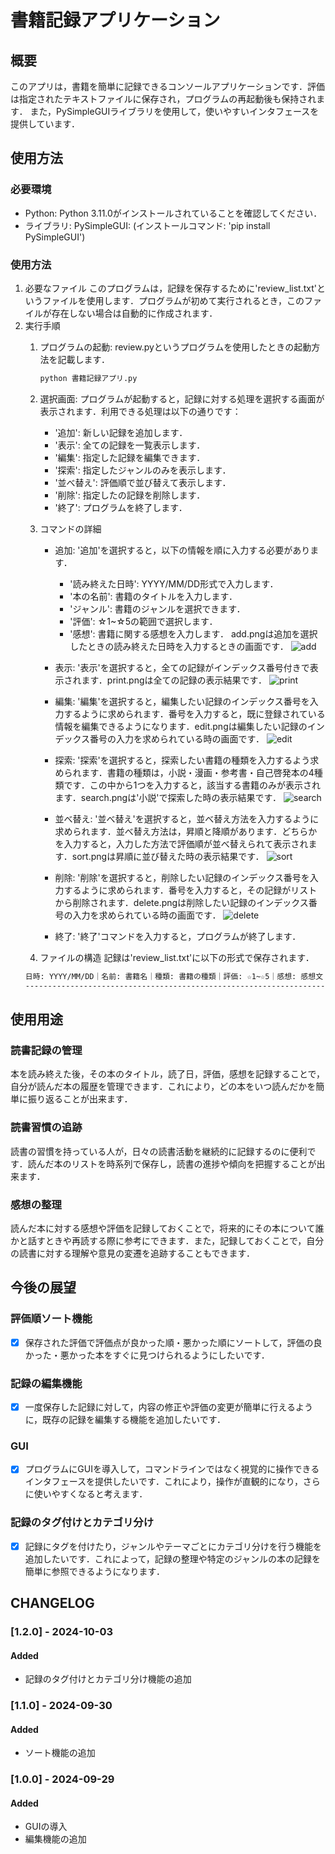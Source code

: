 # 書籍記録アプリケーション
## 概要
このアプリは，書籍を簡単に記録できるコンソールアプリケーションです．評価は指定されたテキストファイルに保存され，プログラムの再起動後も保持されます．
また，PySimpleGUIライブラリを使用して，使いやすいインタフェースを提供しています．

## 使用方法
### 必要環境
- Python: Python 3.11.0がインストールされていることを確認してください．
- ライブラリ: PySimpleGUI: (インストールコマンド: 'pip install PySimpleGUI')

### 使用方法
1. 必要なファイル
このプログラムは，記録を保存するために'review_list.txt'というファイルを使用します．プログラムが初めて実行されるとき，このファイルが存在しない場合は自動的に作成されます．
2. 実行手順
   1. プログラムの起動: review.pyというプログラムを使用したときの起動方法を記載します． 
      ```bash
      python 書籍記録アプリ.py
      ```
   2. 選択画面:
   プログラムが起動すると，記録に対する処理を選択する画面が表示されます．利用できる処理は以下の通りです：
      - '追加': 新しい記録を追加します．
      - '表示': 全ての記録を一覧表示します．
      - '編集': 指定した記録を編集できます．
      - '探索': 指定したジャンルのみを表示します．
      - '並べ替え': 評価順で並び替えて表示します．
      - '削除': 指定したの記録を削除します．
      - '終了': プログラムを終了します．

   3. コマンドの詳細
      - 追加: '追加'を選択すると，以下の情報を順に入力する必要があります．
        - '読み終えた日時': YYYY/MM/DD形式で入力します．
        - '本の名前': 書籍のタイトルを入力します．
        - 'ジャンル': 書籍のジャンルを選択できます．
        - '評価': ☆1~☆5の範囲で選択します．
        - '感想': 書籍に関する感想を入力します．
        add.pngは追加を選択したときの読み終えた日時を入力するときの画面です．
        ![add](add.png)

      - 表示: '表示'を選択すると，全ての記録がインデックス番号付きで表示されます．print.pngは全ての記録の表示結果です．
        ![print](print.png)
  
      - 編集: '編集'を選択すると，編集したい記録のインデックス番号を入力するように求められます．番号を入力すると，既に登録されている情報を編集できるようになります．edit.pngは編集したい記録のインデックス番号の入力を求められている時の画面です．
        ![edit](edit.png)
  
      - 探索: '探索'を選択すると，探索したい書籍の種類を入力するよう求められます．書籍の種類は，小説・漫画・参考書・自己啓発本の4種類です．この中から1つを入力すると，該当する書籍のみが表示されます．search.pngは'小説'で探索した時の表示結果です．
        ![search](search.png)
 
      - 並べ替え: '並べ替え'を選択すると，並べ替え方法を入力するように求められます．並べ替え方法は，昇順と降順があります．どちらかを入力すると，入力した方法で評価順が並べ替えられて表示されます．sort.pngは昇順に並び替えた時の表示結果です．
        ![sort](sort.png)

      - 削除: '削除'を選択すると，削除したい記録のインデックス番号を入力するように求められます．番号を入力すると，その記録がリストから削除されます．delete.pngは削除したい記録のインデックス番号の入力を求められている時の画面です．
        ![delete](delete.png)

      - 終了: '終了'コマンドを入力すると，プログラムが終了します．

   4. ファイルの構造
   記録は'review_list.txt'に以下の形式で保存されます．
   ```markdown
   日時: YYYY/MM/DD｜名前: 書籍名｜種類: 書籍の種類｜評価: ☆1~☆5｜感想: 感想文
   ---------------------------------------------------------------------------
   ```

## 使用用途
### 読書記録の管理
本を読み終えた後，その本のタイトル，読了日，評価，感想を記録することで，自分が読んだ本の履歴を管理できます．これにより，どの本をいつ読んだかを簡単に振り返ることが出来ます．
### 読書習慣の追跡
読書の習慣を持っている人が，日々の読書活動を継続的に記録するのに便利です．読んだ本のリストを時系列で保存し，読書の進捗や傾向を把握することが出来ます．
### 感想の整理
読んだ本に対する感想や評価を記録しておくことで，将来的にその本について誰かと話すときや再読する際に参考にできます．また，記録しておくことで，自分の読書に対する理解や意見の変遷を追跡することもできます．

## 今後の展望
### 評価順ソート機能
- [x] 保存された評価で評価点が良かった順・悪かった順にソートして，評価の良かった・悪かった本をすぐに見つけられるようにしたいです．
### 記録の編集機能
- [x] 一度保存した記録に対して，内容の修正や評価の変更が簡単に行えるように，既存の記録を編集する機能を追加したいです．
### GUI
- [x] プログラムにGUIを導入して，コマンドラインではなく視覚的に操作できるインタフェースを提供したいです．これにより，操作が直観的になり，さらに使いやすくなると考えます．
### 記録のタグ付けとカテゴリ分け
- [x] 記録にタグを付けたり，ジャンルやテーマごとにカテゴリ分けを行う機能を追加したいです．これによって，記録の整理や特定のジャンルの本の記録を簡単に参照できるようになります．


## CHANGELOG

### [1.2.0] - 2024-10-03
#### Added
- 記録のタグ付けとカテゴリ分け機能の追加

### [1.1.0] - 2024-09-30
#### Added
- ソート機能の追加

### [1.0.0] - 2024-09-29
#### Added
- GUIの導入
- 編集機能の追加
